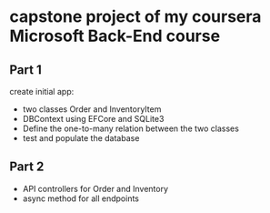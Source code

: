 # capstone project of my coursera Microsoft Back-End course

## Part 1
create initial app:
* two classes Order and InventoryItem
* DBContext using EFCore and SQLite3
* Define the one-to-many relation between the two classes
* test and populate the database

## Part 2
* API controllers for Order and Inventory
* async method for all endpoints
